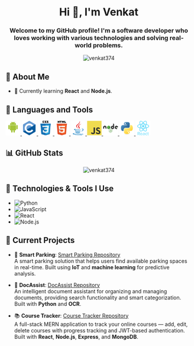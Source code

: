 <h1 align="center">Hi 👋, I'm Venkat</h1>
<h3 align="center">Welcome to my GitHub profile! I'm a software developer who loves working with various technologies and solving real-world problems.</h3>

<p align="center">
  <img src="https://komarev.com/ghpvc/?username=venkat374&label=Profile%20views&color=0e75b6&style=flat" alt="venkat374" />
</p>

## 🚀 About Me
- 🌱 Currently learning **React** and **Node.js**.

## 🔧 Languages and Tools
<p align="left">
  <a href="https://developer.android.com" target="_blank" rel="noreferrer">
    <img src="https://raw.githubusercontent.com/devicons/devicon/master/icons/android/android-original-wordmark.svg" alt="android" width="40" height="40"/>
  </a>
  <a href="https://www.cprogramming.com/" target="_blank" rel="noreferrer">
    <img src="https://raw.githubusercontent.com/devicons/devicon/master/icons/c/c-original.svg" alt="c" width="40" height="40"/>
  </a>
  <a href="https://www.w3schools.com/css/" target="_blank" rel="noreferrer">
    <img src="https://raw.githubusercontent.com/devicons/devicon/master/icons/css3/css3-original-wordmark.svg" alt="css3" width="40" height="40"/>
  </a>
  <a href="https://www.w3.org/html/" target="_blank" rel="noreferrer">
    <img src="https://raw.githubusercontent.com/devicons/devicon/master/icons/html5/html5-original-wordmark.svg" alt="html5" width="40" height="40"/>
  </a>
  <a href="https://www.java.com" target="_blank" rel="noreferrer">
    <img src="https://raw.githubusercontent.com/devicons/devicon/master/icons/java/java-original.svg" alt="java" width="40" height="40"/>
  </a>
  <a href="https://developer.mozilla.org/en-US/docs/Web/JavaScript" target="_blank" rel="noreferrer">
    <img src="https://raw.githubusercontent.com/devicons/devicon/master/icons/javascript/javascript-original.svg" alt="javascript" width="40" height="40"/>
  </a>
  <a href="https://nodejs.org" target="_blank" rel="noreferrer">
    <img src="https://raw.githubusercontent.com/devicons/devicon/master/icons/nodejs/nodejs-original-wordmark.svg" alt="nodejs" width="40" height="40"/>
  </a>
  <a href="https://www.python.org" target="_blank" rel="noreferrer">
    <img src="https://raw.githubusercontent.com/devicons/devicon/master/icons/python/python-original.svg" alt="python" width="40" height="40"/>
  </a>
  <a href="https://reactjs.org/" target="_blank" rel="noreferrer">
    <img src="https://raw.githubusercontent.com/devicons/devicon/master/icons/react/react-original-wordmark.svg" alt="react" width="40" height="40"/>
  </a>
</p>

## 📊 GitHub Stats
<p align="center">
  <img src="https://github-readme-stats.vercel.app/api?username=venkat374&show_icons=true&locale=en" alt="venkat374" />
</p>

## 💼 Technologies & Tools I Use
- ![Python](https://img.shields.io/badge/Python-3.9-blue)
- ![JavaScript](https://img.shields.io/badge/JavaScript-ES6-blue)
- ![React](https://img.shields.io/badge/React-17-blue)
- ![Node.js](https://img.shields.io/badge/Node.js-14-green)

## 🚧 Current Projects
- 🚗 **Smart Parking**: [Smart Parking Repository](https://github.com/venkat374/smart-parking)  
  A smart parking solution that helps users find available parking spaces in real-time. Built using **IoT** and **machine learning** for predictive analysis.

- 📝 **DocAssist**: [DocAssist Repository](https://github.com/venkat374/DocAssist)  
  An intelligent document assistant for organizing and managing documents, providing search functionality and smart categorization. Built with **Python** and **OCR**.

- 📚 **Course Tracker**: [Course Tracker Repository](https://github.com/venkat374/course-tracker)  
  A full-stack MERN application to track your online courses — add, edit, delete courses with progress tracking and JWT-based authentication. Built with **React**, **Node.js**, **Express**, and **MongoDB**.

